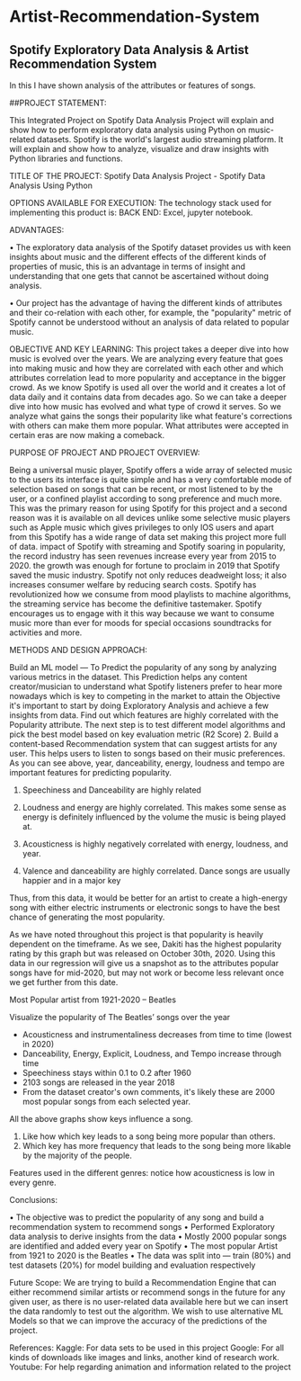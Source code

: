 # Artist-Recommendation-System
## Spotify Exploratory Data Analysis  &amp; Artist Recommendation System

In this I have shown analysis of the attributes or features of songs.

##PROJECT STATEMENT:

This Integrated Project on Spotify Data Analysis Project will explain and show how to 
perform exploratory data analysis using Python on music-related datasets. Spotify is 
the world's largest audio streaming platform. It will explain and show how to analyze, 
visualize and draw insights with Python libraries and functions.
 
 
 TITLE OF THE PROJECT:
Spotify Data Analysis Project - Spotify Data Analysis Using Python
 
OPTIONS AVAILABLE FOR EXECUTION:
The technology stack used for implementing this product is: BACK END: Excel, jupyter notebook.

ADVANTAGES:

• The exploratory data analysis of the Spotify dataset provides us with keen insights 
about music and the different effects of the different kinds of properties of music, this 
is an advantage in terms of insight and understanding that one gets that cannot be 
ascertained without doing analysis.

• Our project has the advantage of having the different kinds of attributes and their co-relation with each other, for example, the "popularity" metric of Spotify cannot be understood without an analysis of data related to popular music.

 OBJECTIVE AND KEY LEARNING:
This project takes a deeper dive into how music is evolved over the years. We 
are analyzing every feature that goes into making music and how they are 
correlated with each other and which attributes correlation lead to more 
popularity and acceptance in the bigger crowd. As we know Spotify is used all 
over the world and it creates a lot of data daily and it contains data from 
decades ago. So we can take a deeper dive into how music has evolved and 
what type of crowd it serves. So we analyze what gains the songs their 
popularity like what feature's corrections with others can make them more 
popular. What attributes were accepted in certain eras are now making a 
comeback.

PURPOSE OF PROJECT AND PROJECT OVERVIEW:

Being a universal music player, Spotify offers a wide array of selected music 
to the users its interface is quite simple and has a very comfortable mode of 
selection based on songs that can be recent, or most listened to by the user, or 
a confined playlist according to song preference and much more. This was the 
primary reason for using Spotify for this project and a second reason was it is 
available on all devices unlike some selective music players such as Apple 
music which gives privileges to only IOS users and apart from this Spotify has 
a wide range of data set making this project more full of data. impact of Spotify
with streaming and Spotify soaring in popularity, the record industry has seen 
revenues increase every year from 2015 to 2020. the growth was enough for 
fortune to proclaim in 2019 that Spotify saved the music industry. Spotify not 
only reduces deadweight loss; it also increases consumer welfare by reducing 
search costs. Spotify has revolutionized how we consume from mood playlists 
to machine algorithms, the streaming service has become the definitive 
tastemaker. Spotify encourages us to engage with it this way because we want 
to consume music more than ever for moods for special occasions soundtracks 
for activities and more.
 
METHODS AND DESIGN APPROACH: 

Build an ML model — To Predict the popularity of any song by analyzing various 
metrics in the dataset. This Prediction helps any content creator/musician to 
understand what Spotify listeners prefer to hear more nowadays which is key to
competing in the market to attain the Objective it's important to start by doing 
Exploratory Analysis and achieve a few insights from data. Find out which features 
are highly correlated with the Popularity attribute. 
The next step is to test different model algorithms and pick 
the best model based on key evaluation metric (R2 Score) 
2. Build a content-based 
Recommendation system that can suggest artists for any user.
This helps users to listen to songs based on their music preferences.
As you can see above, year, danceability, energy, loudness and tempo are important features for predicting popularity.

1) Speechiness and Danceability are highly related

2) Loudness and energy are highly correlated. This makes some sense as energy is definitely influenced by the volume the music is being played at.

3) Acousticness is highly negatively correlated with energy, loudness, and year.

4) Valence and danceability are highly correlated. Dance songs are usually happier and in a major key

Thus, from this data, it would be better for an artist to create a high-energy song 
with either electric instruments or electronic songs to have the best chance of generating the most popularity.
 
As we have noted throughout this project is that popularity is heavily dependent on 
the timeframe. As we see, Dakiti has the highest popularity rating by this graph but 
was released on October 30th, 2020. Using this data in our regression will give us a 
snapshot as to the attributes popular songs have for mid-2020, but may not work or 
become less relevant once we get further from this date.

Most Popular artist from 1921-2020 – Beatles

Visualize the popularity of The Beatles’ songs over the year


- Acousticness and instrumentaliness decreases from time to time (lowest in 2020)
- Danceability, Energy, Explicit, Loudness, and Tempo increase through time
- Speechiness stays within 0.1 to 0.2 after 1960
- 2103 songs are released in the year 2018
- From the dataset creator's own comments, it's likely these are 2000 most 
 popular songs from each selected year.
 
All the above graphs show keys influence a song. 
 
1) Like how which key leads to a song being more popular than others.
2) Which key has more frequency that leads to the song being more likable by 
the majority of the people.
 
Features used in the different genres: notice how acousticness is low in every 
genre. 

Conclusions: 

• The objective was to predict the popularity of any song and build a recommendation system 
to recommend songs 
• Performed Exploratory data analysis to derive insights from the data 
• Mostly 2000 popular songs are identified and added every year on Spotify 
• The most popular Artist from 1921 to 2020 is the Beatles
• The data was split into — train (80%) and test datasets (20%) for model building and evaluation respectively

Future Scope:
We are trying to build a Recommendation Engine that can either recommend 
similar artists or recommend songs in the future for any given user, as there is no 
user-related data available here but we can insert the data randomly to test out the algorithm.
We wish to use alternative ML Models so that we can improve the accuracy of the 
predictions of the project.

References:
Kaggle: 
For data sets to be used in this project
Google:
For all kinds of downloads like images and links, another kind of research work.
 Youtube:
For help regarding animation and information related to the project
